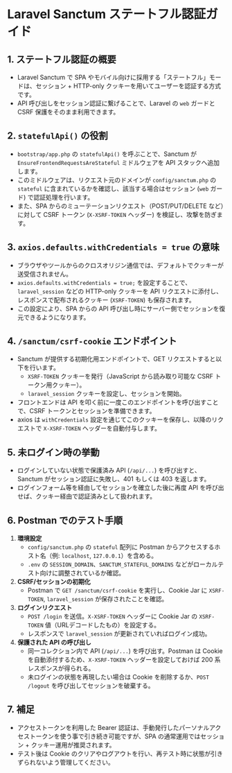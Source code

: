 # Laravel Sanctum ステートフル認証ガイド

## 1. ステートフル認証の概要
- Laravel Sanctum で SPA やモバイル向けに採用する「ステートフル」モードは、セッション + HTTP-only クッキーを用いてユーザーを認証する方式です。
- API 呼び出しをセッション認証に繋げることで、Laravel の `web` ガードと CSRF 保護をそのまま利用できます。

## 2. `statefulApi()` の役割
- `bootstrap/app.php` の `statefulApi()` を呼ぶことで、Sanctum が `EnsureFrontendRequestsAreStateful` ミドルウェアを API スタックへ追加します。
- このミドルウェアは、リクエスト元のドメインが `config/sanctum.php` の `stateful` に含まれているかを確認し、該当する場合はセッション (`web` ガード) で認証処理を行います。
- また、SPA からのミューテーションリクエスト（POST/PUT/DELETE など）に対して CSRF トークン (`X-XSRF-TOKEN` ヘッダー) を検証し、攻撃を防ぎます。

## 3. `axios.defaults.withCredentials = true` の意味
- ブラウザやツールからのクロスオリジン通信では、デフォルトでクッキーが送受信されません。
- `axios.defaults.withCredentials = true;` を設定することで、`laravel_session` などの HTTP-only クッキーを API リクエストに添付し、レスポンスで配布されるクッキー (`XSRF-TOKEN`) も保存されます。
- この設定により、SPA からの API 呼び出し時にサーバー側でセッションを復元できるようになります。

## 4. `/sanctum/csrf-cookie` エンドポイント
- Sanctum が提供する初期化用エンドポイントで、GET リクエストすると以下を行います。
  - `XSRF-TOKEN` クッキーを発行（JavaScript から読み取り可能な CSRF トークン用クッキー）。
  - `laravel_session` クッキーを設定し、セッションを開始。
- フロントエンドは API を叩く前に一度このエンドポイントを呼び出すことで、CSRF トークンとセッションを準備できます。
- axios は `withCredentials` 設定を通じてこのクッキーを保存し、以降のリクエストで `X-XSRF-TOKEN` ヘッダーを自動付与します。

## 5. 未ログイン時の挙動
- ログインしていない状態で保護済み API (`/api/...`) を呼び出すと、Sanctum がセッション認証に失敗し、401 もしくは 403 を返します。
- ログインフォーム等を経由してセッションを確立した後に再度 API を呼び出せば、クッキー経由で認証済みとして扱われます。

## 6. Postman でのテスト手順
1. **環境設定**
   - `config/sanctum.php` の `stateful` 配列に Postman からアクセスするホスト名（例: `localhost`, `127.0.0.1`）を含める。
   - `.env` の `SESSION_DOMAIN`、`SANCTUM_STATEFUL_DOMAINS` などがローカルテスト向けに調整されているか確認。
2. **CSRF/セッションの初期化**
   - Postman で `GET /sanctum/csrf-cookie` を実行し、Cookie Jar に `XSRF-TOKEN`, `laravel_session` が保存されたことを確認。
3. **ログインリクエスト**
   - `POST /login` を送信。`X-XSRF-TOKEN` ヘッダーに Cookie Jar の `XSRF-TOKEN` 値（URLデコードしたもの）を設定する。
   - レスポンスで `laravel_session` が更新されていればログイン成功。
4. **保護された API の呼び出し**
   - 同一コレクション内で API (`/api/...`) を呼び出す。Postman は Cookie を自動添付するため、`X-XSRF-TOKEN` ヘッダーを設定しておけば 200 系レスポンスが得られる。
   - 未ログインの状態を再現したい場合は Cookie を削除するか、`POST /logout` を呼び出してセッションを破棄する。

## 7. 補足
- アクセストークンを利用した Bearer 認証は、手動発行したパーソナルアクセストークンを使う事で引き続き可能ですが、SPA の通常運用ではセッション + クッキー運用が推奨されます。
- テスト後は Cookie のクリアやログアウトを行い、再テスト時に状態が引きずられないよう管理してください。
